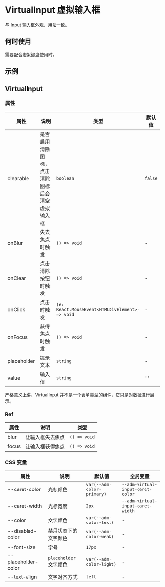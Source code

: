 # VirtualInput 虚拟输入框 <Experimental></Experimental>

与 Input 输入框外观、用法一致。

## 何时使用

需要配合虚拟键盘使用时。

## 示例

<code src="./demos/demo1.tsx"></code>

## VirtualInput

### 属性

| 属性        | 说明                                             | 类型                                            | 默认值  |
| ----------- | ------------------------------------------------ | ----------------------------------------------- | ------- |
| clearable   | 是否启用清除图标，点击清除图标后会清空虚拟输入框 | `boolean`                                       | `false` |
| onBlur      | 失去焦点时触发                                   | `() => void`                                    | -       |
| onClear     | 点击清除按钮时触发                               | `() => void`                                    | -       |
| onClick     | 点击时触发                                       | `(e: React.MouseEvent<HTMLDivElement>) => void` | -       |
| onFocus     | 获得焦点时触发                                   | `() => void`                                    | -       |
| placeholder | 提示文本                                         | `string`                                        | -       |
| value       | 输入值                                           | `string`                                        | `''`    |

严格意义上讲，VirtualInput 并不是一个表单类型的组件，它只是对数据进行展示。

### Ref

| 属性  | 说明             | 类型         |
| ----- | ---------------- | ------------ |
| blur  | 让输入框失去焦点 | `() => void` |
| focus | 让输入框获得焦点 | `() => void` |

### CSS 变量

| 属性                | 说明                   | 默认值                     | 全局变量                          |
| ------------------- | ---------------------- | -------------------------- | --------------------------------- |
| --caret-color       | 光标颜色               | `var(--adm-color-primary)` | `--adm-virtual-input-caret-color` |
| --caret-width       | 光标宽度               | `2px`                      | `--adm-virtual-input-caret-width` |
| --color             | 文字颜色               | `var(--adm-color-text)`    | -                                 |
| --disabled-color    | 禁用状态下的文字颜色   | `var(--adm-color-weak)`    | -                                 |
| --font-size         | 字号                   | `17px`                     | -                                 |
| --placeholder-color | `placeholder` 文字颜色 | `var(--adm-color-light)`   | -                                 |
| --text-align        | 文字对齐方式           | `left`                     | -                                 |
